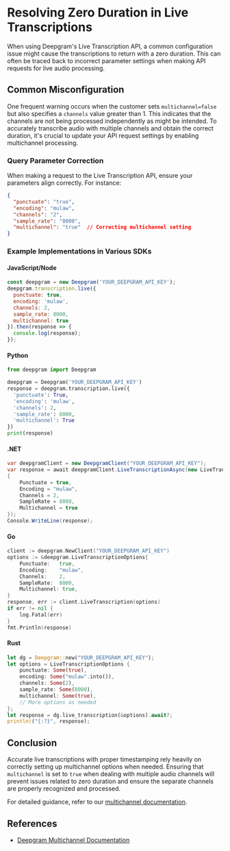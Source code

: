 # Resolving Zero Duration in Live Transcriptions

When using Deepgram's Live Transcription API, a common configuration issue might cause the transcriptions to return with a zero duration. This can often be traced back to incorrect parameter settings when making API requests for live audio processing. 

## Common Misconfiguration

One frequent warning occurs when the customer sets `multichannel=false` but also specifies a `channels` value greater than 1. This indicates that the channels are not being processed independently as might be intended. To accurately transcribe audio with multiple channels and obtain the correct duration, it's crucial to update your API request settings by enabling multichannel processing.

### Query Parameter Correction

When making a request to the Live Transcription API, ensure your parameters align correctly. For instance:

```json
{
  "punctuate": "true",
  "encoding": "mulaw",
  "channels": "2",
  "sample_rate": "8000",
  "multichannel": "true"  // Correcting multichannel setting
}
```

### Example Implementations in Various SDKs

#### JavaScript/Node

```javascript
const deepgram = new Deepgram('YOUR_DEEPGRAM_API_KEY');
deepgram.transcription.live({
  punctuate: true,
  encoding: 'mulaw',
  channels: 2,
  sample_rate: 8000,
  multichannel: true
}).then(response => {
  console.log(response);
});
```

#### Python

```python
from deepgram import Deepgram

deepgram = Deepgram('YOUR_DEEPGRAM_API_KEY')
response = deepgram.transcription.live({
  'punctuate': True,
  'encoding': 'mulaw',
  'channels': 2,
  'sample_rate': 8000,
  'multichannel': True
})
print(response)
```

#### .NET

```csharp
var deepgramClient = new DeepgramClient("YOUR_DEEPGRAM_API_KEY");
var response = await deepgramClient.LiveTranscriptionAsync(new LiveTranscriptionOptions
{
    Punctuate = true,
    Encoding = "mulaw",
    Channels = 2,
    SampleRate = 8000,
    Multichannel = true
});
Console.WriteLine(response);
```

#### Go

```go
client := deepgram.NewClient("YOUR_DEEPGRAM_API_KEY")
options := &deepgram.LiveTranscriptionOptions{
    Punctuate:   true,
    Encoding:    "mulaw",
    Channels:    2,
    SampleRate:  8000,
    Multichannel: true,
}
response, err := client.LiveTranscription(options)
if err != nil {
    log.Fatal(err)
}
fmt.Println(response)
```

#### Rust

```rust
let dg = Deepgram::new("YOUR_DEEPGRAM_API_KEY");
let options = LiveTranscriptionOptions {
    punctuate: Some(true),
    encoding: Some("mulaw".into()),
    channels: Some(2),
    sample_rate: Some(8000),
    multichannel: Some(true),
    // More options as needed
};
let response = dg.live_transcription(&options).await?;
println!("{:?}", response);
```

## Conclusion

Accurate live transcriptions with proper timestamping rely heavily on correctly setting up multichannel options when needed. Ensuring that `multichannel` is set to `true` when dealing with multiple audio channels will prevent issues related to zero duration and ensure the separate channels are properly recognized and processed. 

For detailed guidance, refer to our [multichannel documentation](https://developers.deepgram.com/docs/multichannel).

## References
- [Deepgram Multichannel Documentation](https://developers.deepgram.com/docs/multichannel)
